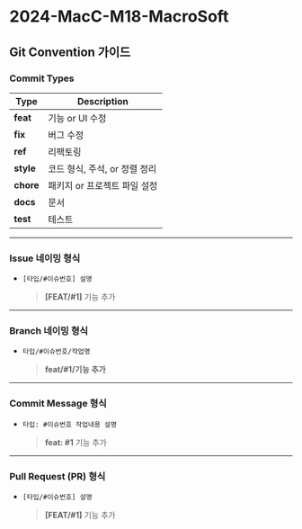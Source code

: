# 2024-MacC-M18-MacroSoft

## Git Convention 가이드

### **Commit Types**

| Type    | Description                          |
|---------|--------------------------------------|
| **feat**  | 기능 or UI 수정                      |
| **fix**   | 버그 수정                              |
| **ref**   | 리팩토링                          |
| **style** | 코드 형식, 주석, or 정렬 정리|
| **chore** | 패키지 or 프로젝트 파일 설정  |
| **docs**  | 문서                        |
| **test**  | 테스트                              |

---

### **Issue 네이밍 형식**
- `[타입/#이슈번호] 설명`  
  > **[FEAT/#1]** 기능 추가

---

### **Branch 네이밍 형식**
- `타입/#이슈번호/작업명`  
  > **feat/#1/기능 추가**

---

### **Commit Message 형식**
- `타입: #이슈번호 작업내용 설명`  
  > **feat: #1** 기능 추가

---

### **Pull Request (PR) 형식**
- `[타입/#이슈번호] 설명`  
  > **[FEAT/#1]** 기능 추가
